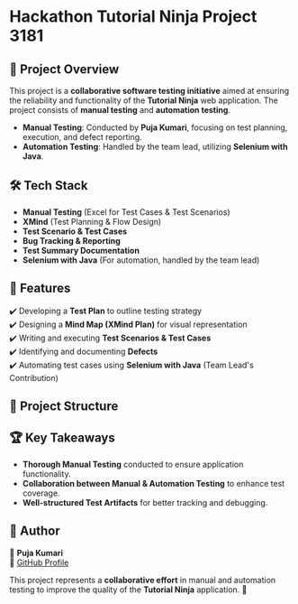 # Hackathon Tutorial Ninja Project 3181

## 📌 Project Overview
This project is a **collaborative software testing initiative** aimed at ensuring the reliability and functionality of the **Tutorial Ninja** web application. The project consists of **manual testing** and **automation testing**.

- **Manual Testing**: Conducted by **Puja Kumari**, focusing on test planning, execution, and defect reporting.
- **Automation Testing**: Handled by the team lead, utilizing **Selenium with Java**.

## 🛠 Tech Stack
- **Manual Testing** (Excel for Test Cases & Test Scenarios)
- **XMind** (Test Planning & Flow Design)
- **Test Scenario & Test Cases**
- **Bug Tracking & Reporting**
- **Test Summary Documentation**
- **Selenium with Java** (For automation, handled by the team lead)

  
## 🚀 Features
✔️ Developing a **Test Plan** to outline testing strategy  
✔️ Designing a **Mind Map (XMind Plan)** for visual representation  
✔️ Writing and executing **Test Scenarios & Test Cases**  
✔️ Identifying and documenting **Defects**  
✔️ Automating test cases using **Selenium with Java** (Team Lead's Contribution)  

## 📂 Project Structure

## 🏆 Key Takeaways
- **Thorough Manual Testing** conducted to ensure application functionality.
- **Collaboration between Manual & Automation Testing** to enhance test coverage.
- **Well-structured Test Artifacts** for better tracking and debugging.

## 📌 Author
👤 **Puja Kumari**  
🔗 [GitHub Profile](https://github.com/PujaKumari-123)  


This project represents a **collaborative effort** in manual and automation testing to improve the quality of the **Tutorial Ninja** application. 🚀
